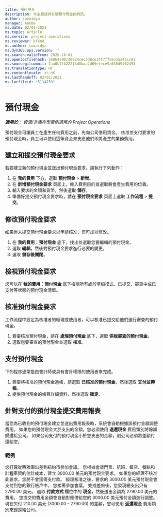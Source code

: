 ```yaml
---
title: 預付現金
description: 本主題提供有關預付現金的資訊。
author: suvaidya
manager: AnnBe
ms.date: 02/01/2021
ms.topic: article
ms.service: project-operations
ms.reviewer: kfend
ms.author: suvaidya
ms.dyn365.ops.version: ''
ms.search.validFrom: 2020-10-01
ms.openlocfilehash: 58864790720824cecad8ce1ff7ff0a335a42cc03
ms.sourcegitcommit: 7aa0b7fb22213d8baa2d69efece9a636d9f62493
ms.translationtype: HT
ms.contentlocale: zh-HK
ms.lasthandoff: 02/01/2021
ms.locfileid: "5114759"
---
```

# <a name="cash-advance"></a>預付現金

_**適用於：** 資源/非庫存型案例適用的 Project Operations_

預付現金可讓員工在產生任何費用之前，先向公司借用資金。 核准並支付要求的預付現金時，員工可以使用這筆資金來支應他們即將產生的業務費用。 

## <a name="create-and-submit-a-cash-advance-request"></a>建立和提交預付現金要求
若要建立新的預付現金並送出預付現金要求，請執行下列動作： 

1. 在 **我的費用** 下方，選取 **預付現金** > **新增**。 
2. 在 **新增預付現金要求** 頁面上，輸入費用目的並選取將會產生費用的位置。
3. 輸入要求的金額和貨幣，然後選取 **儲存**。 
4. 準備好提交預付現金要求時，請在 **預付現金要求** 頁面上選取 **工作流程** > **提交**。

## <a name="modify-a-cash-advance-request"></a>修改預付現金要求

如果尚未提交預付現金要求以申請核准，您可加以修改。

1. 在 **我的費用：預付現金** 底下，找出並選取您要編輯的預付現金。
2. 選取 **編輯**，然後對預付現金要求進行必要的變更。 
3. 選取 **儲存後關閉**。


## <a name="view-cash-advance-requests"></a>檢視預付現金要求
您可以在 **我的費用：預付現金** 底下檢閱所有處於草稿模式、已提交、審查中或已支付等狀態的預付現金清單。 

## <a name="approve-cash-advance-requests"></a>核准預付現金要求

工作流程中設定為核准者的經理或使用者，可以核准已提交給他們進行審查的預付現金。 

1. 若要核准預付現金，請在 **處理預付現金** 底下，選取 **供我審查的預付現金**。
2. 選取您要審查的預付現金並選取 **核准**。  

## <a name="pay-cash-advances"></a>支付預付現金 
下列程序通常是由會計師或具有會計權限的使用者來完成。

1. 若要將核准的預付現金過帳，請選取 **已核准的預付現金**，然後選取 **支付並轉帳**。  
2. 提供預付現金的帳目詳細資料，然後選取 **確定**。 

## <a name="submit-an-expense-report-against-a-paid-cash-advance"></a>針對支付的預付現金提交費用報表 

當您為已收到的預付現金建立並送出費用報表時，系統會自動根據該預付金額調整費用。 如果您的預付現金大於支出的金額，您必須使用 **退還現金** 費用類別將餘額歸還給公司。 如果公司支付的預付現金小於您支出的金額，則公司必須將差額付還給您。 

### <a name="example"></a>範例
您打算從西雅圖出差到紐約市參加會議。 您根據會議門票、航班、飯店、餐點和計程車資的估計成本，建立 3000.00 美元的預付現金要求。 如果您的經理不核准此要求，您將不會獲得支付款。 經理核准之後，要求的 3000.00 美元預付現金會支付到您的銀行帳戶中。 您接著參加會議。 完成差旅後，您發現總支出只有 2790.00 美元。 選取 **付款方式** 欄位中的 **現金**，然後送出金額為 2790.00 美元的費用。 您提交的費用金額會自動對應借給您的 3000.00 美元預付金額進行調整。 現在欠付 210.00 美元 (3000.00 - 2790.00) 的差額，您可使用 **返還現金** 費用類別來歸還給公司。


